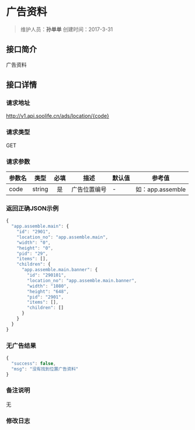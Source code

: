 # 广告资料
>维护人员：**孙单单**
>创建时间：2017-3-31

## 接口简介
广告资料

## 接口详情

### 请求地址
http://v1.api.soolife.cn/ads/location/{code}

### 请求类型
GET

### 请求参数
| 参数名 | 类型 | 必填 | 描述 | 默认值 | 参考值 |
| --- | :---: | :---: | --- | --- | --- |
| code | string | 是 | 广告位置编号 | - | 如：app.assemble |

### 返回正确JSON示例
```javascript
{
  "app.assemble.main": {
    "id": "2901",
    "location_no": "app.assemble.main",
    "width": "0",
    "height": "0",
    "pid": "29",
    "items": [],
    "children": {
      "app.assemble.main.banner": {
        "id": "290101",
        "location_no": "app.assemble.main.banner",
        "width": "1080",
        "height": "648",
        "pid": "2901",
        "items": [],
        "children": []
      }
    }
  }
}
```
### 无广告结果
```javascript
{
  "success": false,
  "msg": "没有找到位置广告资料"
}
```

### 备注说明
无

### 修改日志
